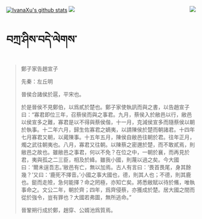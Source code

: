 [![IvanaXu's github stats](https://github-readme-stats.vercel.app/api?username=IvanaXu&show_icons=true&theme=vue-dark)](https://github.com/anuraghazra/github-readme-stats)
<img align="right" src="https://github-readme-stats.vercel.app/api/top-langs/?username=IvanaXu&langs_count=7&theme=graywhite" />
<img src="https://github-readme-stats.vercel.app/api/wakatime?username=IvanaXu&layout=compact&langs_count=6&theme=vue-dark&&custom_title=Programming Times(Jul 29 2021-)" />
# བཀྲ་ཤིས་བདེ་ལེགས་
> 鄭子家告趙宣子
> 
> 先秦：左丘明 
> 
> 晉侯合諸侯於扈，平宋也。
> 
> 於是晉侯不見鄭伯，以爲貳於楚也。鄭子家使執訊而與之書，以告趙宣子曰：“寡君即位三年，召蔡侯而與之事君。九月，蔡侯入於敝邑以行，敝邑以侯宣多之難，寡君是以不得與蔡侯偕，十一月，克減侯宣多而隨蔡侯以朝於執事。十二年六月，歸生佐寡君之嫡夷，以請陳侯於楚而朝諸君。十四年七月寡君又朝，以蕆陳事。十五年五月，陳侯自敝邑往朝於君。往年正月，燭之武往朝夷也。八月，寡君又往朝。以陳蔡之密邇於楚，而不敢貳焉，則敝邑之故也。雖敝邑之事君，何以不免？在位之中，一朝於襄，而再見於君，夷與孤之二三臣，相及於絳。雖我小國，則蔑以過之矣。今大國曰：‘爾未逞吾志。’敝邑有亡，無以加焉。古人有言曰：‘畏首畏尾，身其餘幾？’又曰：‘鹿死不擇音。’小國之事大國也，德，則其人也；不德，則其鹿也。鋌而走險，急何能擇？命之罔極，亦知亡矣。將悉敝賦以待於鯈，唯執事命之。文公二年，朝於齊；四年，爲齊侵蔡，亦獲成於楚。居大國之間而從於強令，豈有罪也？大國若弗圖，無所逃命。”
> 
> 晉鞏朔行成於鄭，趙穿、公婿池爲質焉。
>